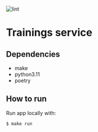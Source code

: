 ![lint](https://github.com/taller2-fiufit/svc-trainings/actions/workflows/ci.yml/badge.svg)

# Trainings service

## Dependencies

- make
- python3.11
- poetry

## How to run

Run app locally with:

```
$ make run
```

